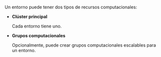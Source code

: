 Un entorno puede tener dos tipos de recursos computacionales:

-   **Clúster principal**

    Cada entorno tiene uno.


-   **Grupos computacionales**

    Opcionalmente, puede crear grupos computacionales escalables para un entorno.



